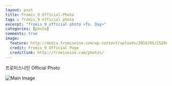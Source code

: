 ```yaml
---
layout: post
title: Fromis_9 Official-Photo
tags : fromis_9 official photo
excerpt: "fromis_9 official photo <To. Day>"
categories: [photo]
comments: true
image:
  feature: http://media.fromisnine.com/wp-content/uploads/2018/05/25200607/fromis_9_Official-Photo.jpg
  credit: Fromis_9 Official Page
  creditlink: http://fromisnine.com/photos/
---
```


프로미스나인 Official Photo


![Main Image](http://media.fromisnine.com/wp-content/uploads/2018/05/25200607/fromis_9_Official-Photo.jpg)
